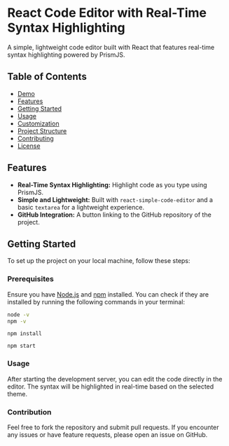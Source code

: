 
# React Code Editor with Real-Time Syntax Highlighting

A simple, lightweight code editor built with React that features real-time syntax highlighting powered by PrismJS.

## Table of Contents

- [Demo](#demo)
- [Features](#features)
- [Getting Started](#getting-started)
- [Usage](#usage)
- [Customization](#customization)
- [Project Structure](#project-structure)
- [Contributing](#contributing)
- [License](#license)


## Features

- **Real-Time Syntax Highlighting:** Highlight code as you type using PrismJS.
- **Simple and Lightweight:** Built with `react-simple-code-editor` and a basic `textarea` for a lightweight experience.
- **GitHub Integration:** A button linking to the GitHub repository of the project.

## Getting Started

To set up the project on your local machine, follow these steps:

### Prerequisites

Ensure you have [Node.js](https://nodejs.org/) and [npm](https://www.npmjs.com/) installed. You can check if they are installed by running the following commands in your terminal:

```bash
node -v
npm -v

```
```Run the following command to install all necessary packages:
npm install

```
```To start the application in development mode, use:
npm start

```

### Usage

After starting the development server, you can edit the code directly in the editor. The syntax will be highlighted in real-time based on the selected theme.

### Contribution

Feel free to fork the repository and submit pull requests. If you encounter any issues or have feature requests, please open an issue on GitHub.
